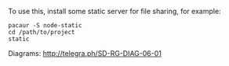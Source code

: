 To use this, install some static server for file sharing, for example:

```
pacaur -S node-static
cd /path/to/project
static
```

Diagrams: http://telegra.ph/SD-RG-DIAG-06-01

